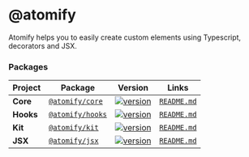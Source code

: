 # @atomify
Atomify helps you to easily create custom elements using Typescript, decorators and JSX.

### Packages

| Project | Package | Version | Links |
| ------- | ------- | ------- |:-----:|
| **Core** | [`@atomify/core`](https://www.npmjs.com/package/@atomify/core) | [![version](https://img.shields.io/npm/v/@atomify/core/latest.svg)](https://www.npmjs.com/package/@atomify/core) | [`README.md`](packages/core/README.md)
| **Hooks** | [`@atomify/hooks`](https://www.npmjs.com/package/@atomify/hooks) | [![version](https://img.shields.io/npm/v/@atomify/hooks/latest.svg)](https://www.npmjs.com/package/@atomify/hooks) | [`README.md`](packages/hooks/README.md)
| **Kit** | [`@atomify/kit`](https://www.npmjs.com/package/@atomify/kit) | [![version](https://img.shields.io/npm/v/@atomify/kit/latest.svg)](https://www.npmjs.com/package/@atomify/kit) | [`README.md`](packages/hooks/kit.md)
| **JSX** | [`@atomify/jsx`](https://www.npmjs.com/package/@atomify/jsx) | [![version](https://img.shields.io/npm/v/@atomify/jsx/latest.svg)](https://www.npmjs.com/package/@atomify/core) | [`README.md`](packages/jsx/README.md)
